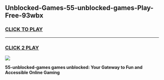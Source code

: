 
## Unblocked-Games-55-unblocked-games-Play-Free-93wbx
<h3>
<a href="https://premium76.site?title=55-unblocked-games&ref=10A">CLICK TO PLAY</a></h3>
<hr>

<h3>
<a href="https://premium76.site?title=55-unblocked-games&ref=10A">CLICK 2 PLAY</a>
  
</h3>

<a href="https://premium76.site?title=55-unblocked-games&ref=10A"><img src="https://clearcache.store/games.png"></a>


**55-unblocked-games games unblocked: Your Gateway to Fun and Accessible Online Gaming**
